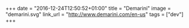 +++
date = "2016-12-24T12:50:52+01:00"
title = "Demarini"
image = "demarini.svg"
link_url = "http://www.demarini.com/en-us"
tags = ["dev"]
+++

